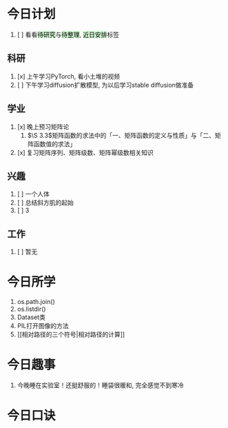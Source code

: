 # 今日计划

1. [ ] 看看<mark style="background: #BBFABBA6;">待研究</mark>与<mark style="background: #BBFABBA6;">待整理</mark>,  <mark style="background: #BBFABBA6;">近日安排</mark>标签

## 科研

1. [x] 上午学习PyTorch, 看小土堆的视频
2. [ ] 下午学习diffusion扩散模型, 为以后学习stable diffusion做准备

## 学业

1. [x] 晚上预习矩阵论
	1. $\S 3.3$矩阵函数的求法中的「一、矩阵函数的定义与性质」与「二、矩阵函数值的求法」
2. [x] 复习矩阵序列、矩阵级数、矩阵幂级数相关知识

## 兴趣

1. [ ] 一个人体
2. [ ] 总结斜方肌的起始
3. [ ] 3 


## 工作

1. [ ] 暂无

# 今日所学

1. os.path.join()
2. os.listdir()
3. Dataset类
4. PIL打开图像的方法
5. [[相对路径的三个符号|相对路径的计算]] 
 
# 今日趣事

1. 今晚睡在实验室！还挺舒服的！睡袋很暖和, 完全感觉不到寒冷

# 今日口诀


